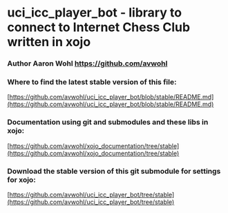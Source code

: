 # uci_icc_player_bot - library to connect to Internet Chess Club written in xojo

### Author Aaron Wohl https://github.com/avwohl

### Where to find the latest stable version of this file:
[https://github.com/avwohl/uci_icc_player_bot/blob/stable/README.md](https://github.com/avwohl/uci_icc_player_bot/blob/stable/README.md)

### Documentation using git and submodules and these libs in xojo:
[https://github.com/avwohl/xojo_documentation/tree/stable](https://github.com/avwohl/xojo_documentation/tree/stable)

### Download the stable version of this git submodule for settings for xojo:
[https://github.com/avwohl/uci_icc_player_bot/tree/stable](https://github.com/avwohl/uci_icc_player_bot/tree/stable)